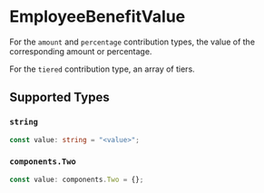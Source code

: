 # EmployeeBenefitValue

For the `amount` and `percentage` contribution types, the value of the corresponding amount or percentage.

For the `tiered` contribution type, an array of tiers.


## Supported Types

### `string`

```typescript
const value: string = "<value>";
```

### `components.Two`

```typescript
const value: components.Two = {};
```

